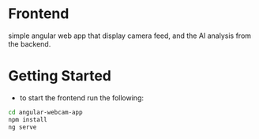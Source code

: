 # Frontend

simple angular web app that display camera feed, and the AI analysis from the backend.

# Getting Started 
* to start the frontend run the following:
```bash
cd angular-webcam-app
npm install
ng serve
```